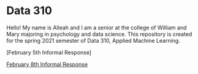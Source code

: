 # Data 310


Hello! My name is Alleah and I am a senior at the college of William and Mary majoring in psychology and data science. This repository is created for the spring 2021 semester of Data 310, Applied Machine Learning.



[February 5th Informal Response]

[February 8th Informal Response](https://alleahsoleil.github.io/Applied_Machine_Learning/Feb_8th_Informal_Response.html)


